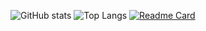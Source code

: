 ![GitHub stats](https://github-readme-stats.vercel.app/api?username=tihonovka&show_icons=true&theme=merko)
![Top Langs](https://github-readme-stats.vercel.app/api/top-langs/?username=tihonovka&hide_progress=true)
[![Readme Card](https://github-readme-stats.vercel.app/api/pin/?username=tihonovka&repo=github-readme-stats)](https://github.com/tihonovka/github-readme-stats)
